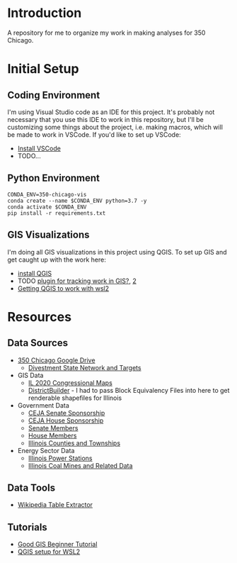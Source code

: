 # Introduction
A repository for me to organize my work in making analyses for 350 Chicago.


# Initial Setup
## Coding Environment
I'm using Visual Studio code as an IDE for this project. It's probably not necessary that you use this IDE to work in this repository, but I'll be customizing some things about the project, i.e. making macros, which will be made to work in VSCode. If you'd like to set up VSCode:
- [Install VSCode](https://code.visualstudio.com/)
- TODO...

## Python Environment
```
CONDA_ENV=350-chicago-vis
conda create --name $CONDA_ENV python=3.7 -y
conda activate $CONDA_ENV
pip install -r requirements.txt
```

## GIS Visualizations
I'm doing all GIS visualizations in this project using QGIS. To set up GIS and get caught up with the work here:
- [install QGIS](https://www.qgis.org/en/site/)
- TODO [plugin for tracking work in GIS?](https://www.opengis.ch/2019/04/09/plugin-for-tracking-qgis-project-files-in-git/), [2](https://github.com/opengisch/qgis_trackable_project_files)
- [Getting QGIS to work with wsl2](https://github.com/lucernae/wsl2-qgis)


# Resources
## Data Sources
- [350 Chicago Google Drive](https://drive.google.com/drive/folders/0B9H2N5OtIHU_VXE4OU02dVNhdEU?resourcekey=0-MdyGQULriqnN3fiqjurB-A&usp=sharing)
	- [Divestment State Network and Targets](https://docs.google.com/spreadsheets/d/1J6DHhZK_IPoVdaHbwLXOloTFaGtxFYrGkeYxX_jrl9k/edit#gid=646887933)
- GIS Data
	- [IL 2020 Congressional Maps](https://www.elections.il.gov/shape)
	- [DistrictBuilder](https://app.districtbuilder.org/) - I had to pass Block Equivalency Files into here to get renderable shapefiles for Illinois
- Government Data
	- [CEJA Senate Sponsorship](https://www.ilga.gov/legislation/BillStatus.asp?DocNum=1718&GAID=16&DocTypeID=SB&SessionID=110&GA=102)
	- [CEJA House Sponsorship](https://ilga.gov/legislation/billstatus.asp?DocNum=804&GAID=16&GA=102&DocTypeID=HB&LegID=129364&SessionID=110)
	- [Senate Members](https://www.ilga.gov/senate/default.asp)
	- [House Members](https://www.ilga.gov/house/default.asp)
	- [Illinois Counties and Townships](https://isgs.illinois.edu/research/coal/shapefiles)
- Energy Sector Data
	- [Illinois Power Stations](https://en.wikipedia.org/wiki/List_of_power_stations_in_Illinois)
	- [Illinois Coal Mines and Related Data](https://isgs.illinois.edu/research/coal/shapefiles)

## Data Tools
- [Wikipedia Table Extractor](https://wikitable2csv.ggor.de/)

## Tutorials
- [Good GIS Beginner Tutorial](https://www.youtube.com/watch?v=NHolzMgaqwE)
- [QGIS setup for WSL2](https://github.com/lucernae/wsl2-qgis)